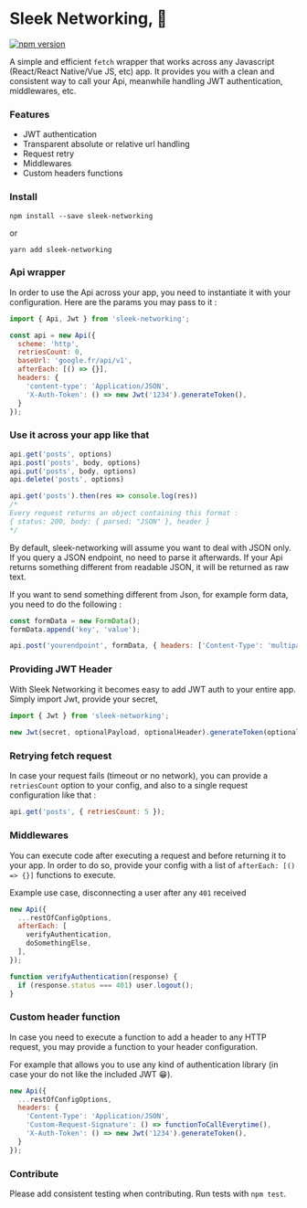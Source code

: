 # Sleek Networking, 🚀

[![npm version](https://badge.fury.io/js/sleek-networking.svg)](https://badge.fury.io/js/sleek-networking)

A simple and efficient `fetch` wrapper that works across any Javascript (React/React Native/Vue JS, etc) app.
It provides you with a clean and consistent way to call your Api, meanwhile handling JWT authentication, middlewares, etc.

### Features 

- JWT authentication
- Transparent absolute or relative url handling
- Request retry
- Middlewares
- Custom headers functions

### Install

`npm install --save sleek-networking`

or 

`yarn add sleek-networking`


### Api wrapper

In order to use the Api across your app, you need to instantiate it with your configuration.
Here are the params you may pass to it :

```javascript
import { Api, Jwt } from 'sleek-networking';

const api = new Api({
  scheme: 'http',
  retriesCount: 0,
  baseUrl: 'google.fr/api/v1',
  afterEach: [() => {}],
  headers: {
    'content-type': 'Application/JSON',
    'X-Auth-Token': () => new Jwt('1234').generateToken(),
  }
});
```

### Use it across your app like that

```javascript
api.get('posts', options)
api.post('posts', body, options)
api.put('posts', body, options)
api.delete('posts', options)

api.get('posts').then(res => console.log(res)) 
/* 
Every request returns an object containing this format :
{ status: 200, body: { parsed: "JSON" }, header }
*/
```

By default, sleek-networking will assume you want to deal with JSON only.
If you query a JSON endpoint, no need to parse it afterwards.
If your Api returns something different from readable JSON, it will be returned as raw text.

If you want to send something different from Json, for example form data, you need to do the following : 

```javascript
const formData = new FormData();
formData.append('key', 'value');

api.post('yourendpoint', formData, { headers: ['Content-Type': 'multipart/form-data; boundary=----yourboundary'] })
```


### Providing JWT Header

With Sleek Networking it becomes easy to add JWT auth to your entire app. Simply import Jwt, provide your secret, 

```javascript
import { Jwt } from 'sleek-networking';
 
new Jwt(secret, optionalPayload, optionalHeader).generateToken(optionalPayload)
```


### Retrying fetch request

In case your request fails (timeout or no network), you can provide a `retriesCount` option to your config, and also to a single request configuration like that : 
```javascript
api.get('posts', { retriesCount: 5 });
```

### Middlewares

You can execute code after executing a request and before returning it to your app.
In order to do so, provide your config with a list of `afterEach: [() => {}]` functions to execute.

Example use case, disconnecting a user after any `401` received 

```javascript
new Api({ 
  ...restOfConfigOptions, 
  afterEach: [
    verifyAuthentication,
    doSomethingElse,
  ], 
});

function verifyAuthentication(response) {
  if (response.status === 401) user.logout();
}

```

### Custom header function

In case you need to execute a function to add a header to any HTTP request, you may provide a function to your header configuration.

For example that allows you to use any kind of authentication library (in case your do not like the included JWT 😁).

```javascript
new Api({ 
  ...restOfConfigOptions, 
  headers: {
    'Content-Type': 'Application/JSON',
    'Custom-Request-Signature': () => functionToCallEverytime(),
    'X-Auth-Token': () => new Jwt('1234').generateToken(),
  }
});
```

### Contribute

Please add consistent testing when contributing.
Run tests with `npm test`.
